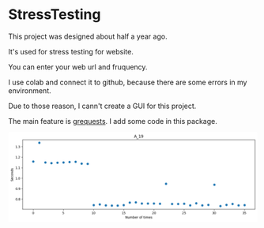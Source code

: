 # StressTesting
This project was designed about half a year ago.

It's used for  stress testing for website.

You can enter your web url and fruquency.

I use colab and connect it to github, because there are some errors in my environment.

Due to those reason, I cann't create a GUI for this project.

The main feature is [grequests](https://github.com/spyoungtech/grequests).
I add some code in this package.


![result of picture](results/A_19.png)
